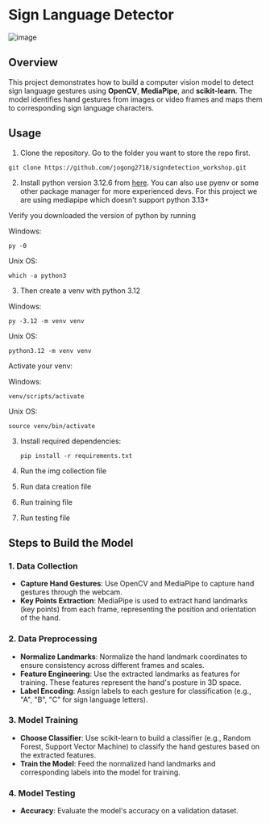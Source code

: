 # Sign Language Detector
![image](https://github.com/user-attachments/assets/eadbfa9f-97d2-480c-9202-7750811c784f)


## Overview
This project demonstrates how to build a computer vision model to detect sign language gestures using **OpenCV**, **MediaPipe**, and **scikit-learn**. The model identifies hand gestures from images or video frames and maps them to corresponding sign language characters.

## Usage

1. Clone the repository. Go to the folder you want to store the repo first. 
```
git clone https://github.com/jogong2718/signdetection_workshop.git
```

2. Install python version 3.12.6 from [here](https://www.python.org/downloads/release/python-3126/). You can also use pyenv or some other package manager for more experienced devs. For this project we are using mediapipe which doesn't support python 3.13+

Verify you downloaded the version of python by running 

Windows:
```
py -0
```

Unix OS:
```
which -a python3
```

3. Then create a venv with python 3.12

Windows:
```
py -3.12 -m venv venv
```

Unix OS:
```
python3.12 -m venv venv
```

Activate your venv:

Windows:
```
venv/scripts/activate
```

Unix OS:
```
source venv/bin/activate
```

3. Install required dependencies:
   ```
   pip install -r requirements.txt
   ```

4. Run the img collection file
5. Run data creation file
6. Run training file
7. Run testing file
## Steps to Build the Model

### 1. Data Collection
- **Capture Hand Gestures**: Use OpenCV and MediaPipe to capture hand gestures through the webcam.
- **Key Points Extraction**: MediaPipe is used to extract hand landmarks (key points) from each frame, representing the position and orientation of the hand.

### 2. Data Preprocessing
- **Normalize Landmarks**: Normalize the hand landmark coordinates to ensure consistency across different frames and scales.
- **Feature Engineering**: Use the extracted landmarks as features for training. These features represent the hand's posture in 3D space.
- **Label Encoding**: Assign labels to each gesture for classification (e.g., "A", "B", "C" for sign language letters).

### 3. Model Training
- **Choose Classifier**: Use scikit-learn to build a classifier (e.g., Random Forest, Support Vector Machine) to classify the hand gestures based on the extracted features.
- **Train the Model**: Feed the normalized hand landmarks and corresponding labels into the model for training.

### 4. Model Testing
- **Accuracy**: Evaluate the model's accuracy on a validation dataset.

